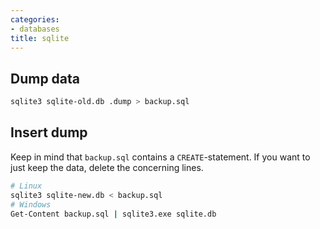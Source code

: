```yaml
---
categories:
- databases
title: sqlite
---
```


## Dump data

```bash
sqlite3 sqlite-old.db .dump > backup.sql
```

## Insert dump
Keep in mind that `backup.sql` contains a `CREATE`-statement. If you want to just keep the data, delete the concerning lines.
```bash
# Linux
sqlite3 sqlite-new.db < backup.sql
# Windows
Get-Content backup.sql | sqlite3.exe sqlite.db
```
